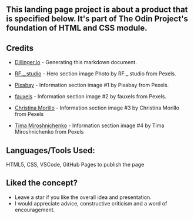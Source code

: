 ## This landing page project is about a product that is specified below. It's part of The Odin Project's foundation of HTML and CSS module.
## Credits

- [Dillinger.io](https://dillinger.io/) - Generating this markdown document.

- [RF._.studio](https://www.pexels.com/photo/crop-african-american-student-studying-craters-of-moon-on-tablet-at-observatory-3825569/) - Hero section image Photo by RF._.studio from Pexels.
- [Pixabay](https://www.pexels.com/photo/low-angle-view-of-lighting-equipment-on-shelf-257904/) - Information section image #1 by Pixabay from Pexels.

- [fauxels](https://www.pexels.com/photo/group-of-person-sitting-indoors-3184306/) - Information section image #2 by fauxels from Pexels.

- [Christina Morillo](https://www.pexels.com/photo/black-and-silver-laptop-computer-on-round-brown-wooden-table-1181243/) - Information section image #3 by Christina Morillo from Pexels

- [Tima Miroshnichenko](https://www.pexels.com/photo/people-working-in-the-office-5453811/) - Information section image #4 by Tima Miroshnichenko from Pexels

## Languages/Tools Used:
HTML5, CSS, VSCode, GitHub Pages to publish the page

## Liked the concept?
- Leave a star if you like the overall idea and presentation.
- I would appreciate advice, constructive criticism and a word of encouragement.

